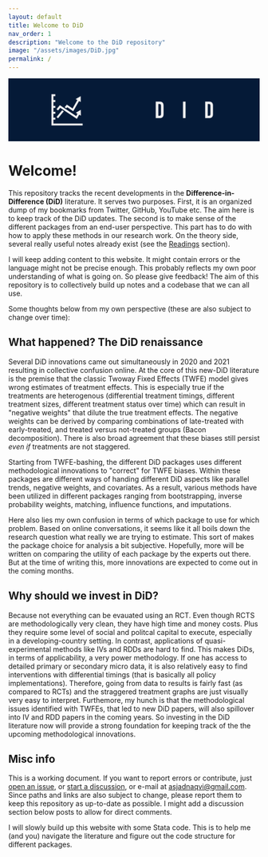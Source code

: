 ```yaml
---
layout: default
title: Welcome to DiD
nav_order: 1
description: "Welcome to the DiD repository"
image: "/assets/images/DiD.jpg"
permalink: /
---
```


<img src="/assets/images/DiD_banner.jpg">

# Welcome!

This repository tracks the recent developments in the **Difference-in-Difference (DiD)** literature. It serves two purposes. First, it is an organized dump of my bookmarks from Twitter, GitHub, YouTube etc. The aim here is to keep track of the DiD updates. The second is to make sense of the different packages from an end-user perspective. This part has to do with how to apply these methods in our research work. On the theory side, several really useful notes already exist (see the [Readings](https://asjadnaqvi.github.io/DiD/docs/reading) section).

I will keep adding content to this website. It might contain errors or the language might not be precise enough. This probably reflects my own poor understanding of what is going on. So please give feedback! The aim of this repository is to collectively build up notes and a codebase that we can all use. 

Some thoughts below from my own perspective (these are also subject to change over time):


## What happened? The DiD renaissance

Several DiD innovations came out simultaneously in 2020 and 2021 resulting in collective confusion online. At the core of this new-DiD literature is the premise that the classic Twoway Fixed Effects (TWFE) model gives wrong estimates of treatment effects. This is especially true if the treatments are heterogenous (differential treatment timings, different treatment sizes, different treatment status over time) which can result in "negative weights" that dilute the true treatment effects. The negative weights can be derived by comparing combinations of late-treated with early-treated, and treated versus not-treated groups (Bacon decomposition). There is also broad agreement that these biases still persist *even if* treatments are not staggered. 

Starting from TWFE-bashing, the different DiD packages uses different methodological innovations to "correct" for TWFE biases. Within these packages are different ways of handing different DiD aspects like parallel trends, negative weights, and covariates. As a result, various methods have been utilized in different packages ranging from bootstrapping, inverse probability weights, matching, influence functions, and imputations. 

Here also lies my own confusion in terms of which package to use for which problem. Based on online conversations, it seems like it all boils down the research question what really we are trying to estimate. This sort of makes the package choice for analysis a bit subjective. Hopefully, more will be written on comparing the utility of each package by the experts out there. But at the time of writing this, more innovations are expected to come out in the coming months.


## Why should we invest in DiD?

Because not everything can be evauated using an RCT. Even though RCTS are methodologically very clean, they have high time and money costs. Plus they require some level of social and politcal capital to execute, especially in a developing-country setting. In contrast, applications of quasi-experimental methods like IVs and RDDs are hard to find. This makes DiDs, in terms of applicability, a very power methodology. If one has access to detailed primary or secondary micro data, it is also relatively easy to find interventions with differential timings (that is basically all policy implementations). Therefore, going from data to results is fairly fast (as compared to RCTs) and the straggered treatment graphs are just visually very easy to interpret. Furthemore, my hunch is that the methodological issues identified with TWFEs, that led to new DiD papers, will also spillover into IV and RDD papers in the coming years. So investing in the DiD literature now will provide a strong foundation for keeping track of the the upcoming methodological innovations.


## Misc info

This is a working document. If you want to report errors or contribute, just [open an issue](https://github.com/AsjadNaqvi/DiD/issues), or [start a discussion](https://github.com/asjadnaqvi/DiD/discussions), or e-mail at asjadnaqvi@gmail.com. Since paths and links are also subject to change, please report them to keep this repository as up-to-date as possible. I might add a discussion section below posts to allow for direct comments.

I will slowly build up this website with some Stata code. This is to help me (and you) navigate the literature and figure out the code structure for different packages.



